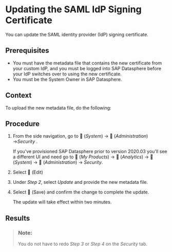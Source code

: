 <!-- loioba968db845ed4076b5e6a1ff5a93370f -->

<link rel="stylesheet" type="text/css" href="../css/sap-icons.css"/>

# Updating the SAML IdP Signing Certificate

You can update the SAML identity provider \(IdP\) signing certificate.



<a name="loioba968db845ed4076b5e6a1ff5a93370f__prereq_pnf_hqh_3kb"/>

## Prerequisites

-   You must have the metadata file that contains the new certificate from your custom IdP, and you must be logged into SAP Datasphere before your IdP switches over to using the new certificate.
-   You must be the System Owner in SAP Datasphere.



## Context

To upload the new metadata file, do the following:



## Procedure

1.  From the side navigation, go to <span class="FPA-icons-V3"></span> \(*System*\) → <span class="FPA-icons-V3"></span> \(*Administration*\) →*Security* .

    If you've provisioned SAP Datasphere prior to version 2020.03 you'll see a different UI and need go to <span class="FPA-icons-V3"></span> \(*My Products*\) → <span class="FPA-icons-V3"></span> \(*Analytics*\) → <span class="FPA-icons-V3"></span> \(*System*\) → <span class="FPA-icons-V3"></span> \(*Administration*\) → *Security*.

2.  Select <span class="FPA-icons-V3"></span> \(Edit\) 

3.  Under *Step 2*, select *Update* and provide the new metadata file.

4.  Select <span class="FPA-icons-V3"></span> \(Save\) and confirm the change to complete the update.

    The update will take effect within two minutes.




<a name="loioba968db845ed4076b5e6a1ff5a93370f__result_fhg_sqh_3kb"/>

## Results

> ### Note:  
> You do not have to redo *Step 3* or *Step 4* on the *Security* tab.

